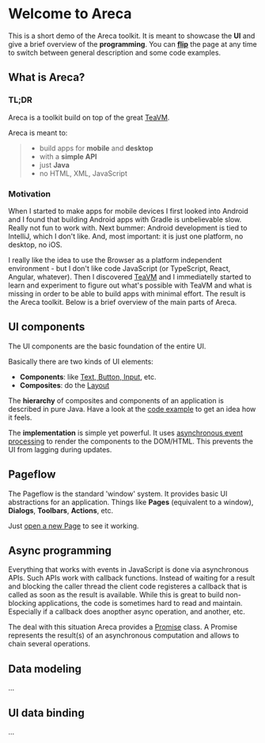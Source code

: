 # Welcome to Areca

This is a short demo of the Areca toolkit. It is meant to showcase the **UI** and give a brief overview of the **programming**. You can **<a href="#flip">flip</a>** the page at any time to switch between general description and some code examples.

## What is Areca?

### TL;DR

Areca is a toolkit build on top of the great [TeaVM](http://teavm.org).

Areca is meant to:

> - build apps for **mobile** and **desktop**
> - with a **simple API**
> - just **Java**
> - no HTML, XML, JavaScript

### Motivation

When I started to make apps for mobile devices I first looked into Android and I found that building Android apps with Gradle is unbelievable slow. Really not fun to work with. Next bummer: Android development is tied to IntelliJ, which I don't like. And, most important: it is just one platform, no desktop, no iOS.

I really like the idea to use the Browser as a platform independent environment - but I don't like code JavaScript (or TypeScript, React, Angular, whatever). Then I discovered [TeaVM](http://teavm.org) and I immediatelly started to learn and experiment to figure out what's possible with TeaVM and what is missing in order to be able to build apps with minimal effort. The result is the Areca toolkit. Below is a brief overview of the main parts of Areca.

## UI components

The UI components are the basic foundation of the entire UI.

Basically there are two kinds of UI elements:

- **Components**: like <a href="#components">Text, Button, Input</a>, etc.
- **Composites**: do the <a href="#layout">Layout</a>

The **hierarchy** of composites and components of an application is described in pure Java. Have a look at the <a href="#flip">code example</a> to get an idea how it feels.

The **implementation** is simple yet powerful. It uses [asynchronous event processing](https://developer.mozilla.org/en-US/docs/Web/API/window/requestAnimationFrame) to render the components to the DOM/HTML. This prevents the UI from lagging during updates.

## Pageflow

The Pageflow is the standard 'window' system. It provides basic UI abstractions for an application. Things like **Pages** (equivalent to a window), **Dialogs**, **Toolbars**, **Actions**, etc.

Just <a href="#open">open a new Page</a> to see it working.


## Async programming

Everything that works with events in JavaScript is done via asynchronous APIs. Such APIs work with callback functions. Instead of waiting for a result and blocking the caller thread the client code registeres a callback that is called as soon as the result is available. While this is great to build non-blocking applications, the code is sometimes hard to read and maintain. Especially if a callback does anopther async operation, and another, etc.

The deal with this situation Areca provides a [Promise](https://github.com/fb71/areca/blob/master/areca.common/src/main/java/areca/common/Promise.java) class. A Promise represents the result(s) of an asynchronous computation and allows to chain several operations.

## Data modeling

...

## UI data binding

...

<br/><br/><br/><br/><br/><br/><br/><br/><br/><br/><br/><br/><br/><br/><br/><br/><br/><br/><br/><br/><br/><br/><br/><br/><br/><br/><br/><br/>
